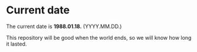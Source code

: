 # Current date

The current date is **1988.01.18.** (YYYY.MM.DD.)

This repository will be good when the world ends, so we will know how long it lasted.